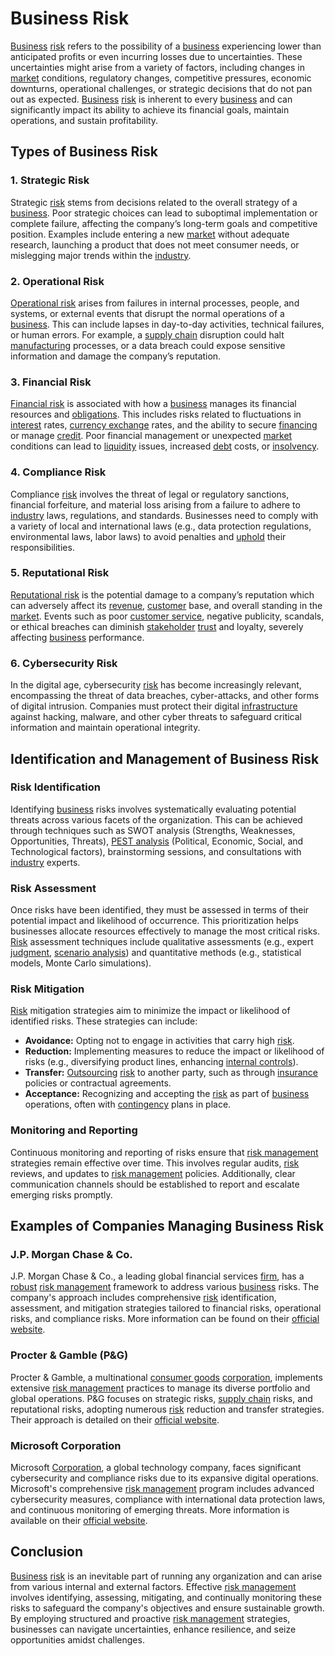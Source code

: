 # Business Risk

[Business](../b/business.md) [risk](../r/risk.md) refers to the possibility of a [business](../b/business.md) experiencing lower than anticipated profits or even incurring losses due to uncertainties. These uncertainties might arise from a variety of factors, including changes in [market](../m/market.md) conditions, regulatory changes, competitive pressures, economic downturns, operational challenges, or strategic decisions that do not pan out as expected. [Business](../b/business.md) [risk](../r/risk.md) is inherent to every [business](../b/business.md) and can significantly impact its ability to achieve its financial goals, maintain operations, and sustain profitability.

## Types of Business Risk

### 1. Strategic Risk
Strategic [risk](../r/risk.md) stems from decisions related to the overall strategy of a [business](../b/business.md). Poor strategic choices can lead to suboptimal implementation or complete failure, affecting the company’s long-term goals and competitive position. Examples include entering a new [market](../m/market.md) without adequate research, launching a product that does not meet consumer needs, or mislegging major trends within the [industry](../i/industry.md).

### 2. Operational Risk
[Operational risk](../o/operational_risk.md) arises from failures in internal processes, people, and systems, or external events that disrupt the normal operations of a [business](../b/business.md). This can include lapses in day-to-day activities, technical failures, or human errors. For example, a [supply chain](../s/supply_chain.md) disruption could halt [manufacturing](../m/manufacturing.md) processes, or a data breach could expose sensitive information and damage the company’s reputation.

### 3. Financial Risk
[Financial risk](../f/financial_risk.md) is associated with how a [business](../b/business.md) manages its financial resources and [obligations](../o/obligation.md). This includes risks related to fluctuations in [interest](../i/interest.md) rates, [currency exchange](../c/currency_exchange.md) rates, and the ability to secure [financing](../f/financing.md) or manage [credit](../c/credit.md). Poor financial management or unexpected [market](../m/market.md) conditions can lead to [liquidity](../l/liquidity.md) issues, increased [debt](../d/debt.md) costs, or [insolvency](../i/insolvency.md).

### 4. Compliance Risk
Compliance [risk](../r/risk.md) involves the threat of legal or regulatory sanctions, financial forfeiture, and material loss arising from a failure to adhere to [industry](../i/industry.md) laws, regulations, and standards. Businesses need to comply with a variety of local and international laws (e.g., data protection regulations, environmental laws, labor laws) to avoid penalties and [uphold](../u/uphold.md) their responsibilities.

### 5. Reputational Risk
[Reputational risk](../r/reputational_risk.md) is the potential damage to a company’s reputation which can adversely affect its [revenue](../r/revenue.md), [customer](../c/customer.md) base, and overall standing in the [market](../m/market.md). Events such as poor [customer service](../c/customer_service.md), negative publicity, scandals, or ethical breaches can diminish [stakeholder](../s/stakeholder.md) [trust](../t/trust.md) and loyalty, severely affecting [business](../b/business.md) performance.

### 6. Cybersecurity Risk
In the digital age, cybersecurity [risk](../r/risk.md) has become increasingly relevant, encompassing the threat of data breaches, cyber-attacks, and other forms of digital intrusion. Companies must protect their digital [infrastructure](../i/infrastructure.md) against hacking, malware, and other cyber threats to safeguard critical information and maintain operational integrity.

## Identification and Management of Business Risk

### Risk Identification
Identifying [business](../b/business.md) risks involves systematically evaluating potential threats across various facets of the organization. This can be achieved through techniques such as SWOT analysis (Strengths, Weaknesses, Opportunities, Threats), [PEST analysis](../p/pest_analysis.md) (Political, Economic, Social, and Technological factors), brainstorming sessions, and consultations with [industry](../i/industry.md) experts.

### Risk Assessment
Once risks have been identified, they must be assessed in terms of their potential impact and likelihood of occurrence. This prioritization helps businesses allocate resources effectively to manage the most critical risks. [Risk](../r/risk.md) assessment techniques include qualitative assessments (e.g., expert [judgment](../j/judgment.md), [scenario analysis](../s/scenario_analysis.md)) and quantitative methods (e.g., statistical models, Monte Carlo simulations).

### Risk Mitigation
[Risk](../r/risk.md) mitigation strategies aim to minimize the impact or likelihood of identified risks. These strategies can include:
- **Avoidance:** Opting not to engage in activities that carry high [risk](../r/risk.md).
- **Reduction:** Implementing measures to reduce the impact or likelihood of risks (e.g., diversifying product lines, enhancing [internal controls](../i/internal_controls.md)).
- **Transfer:** [Outsourcing](../o/outsourcing.md) [risk](../r/risk.md) to another party, such as through [insurance](../i/insurance.md) policies or contractual agreements.
- **Acceptance:** Recognizing and accepting the [risk](../r/risk.md) as part of [business](../b/business.md) operations, often with [contingency](../c/contingency.md) plans in place.

### Monitoring and Reporting
Continuous monitoring and reporting of risks ensure that [risk management](../r/risk_management.md) strategies remain effective over time. This involves regular audits, [risk](../r/risk.md) reviews, and updates to [risk management](../r/risk_management.md) policies. Additionally, clear communication channels should be established to report and escalate emerging risks promptly.

## Examples of Companies Managing Business Risk

### J.P. Morgan Chase & Co.
J.P. Morgan Chase & Co., a leading global financial services [firm](../f/firm.md), has a [robust](../r/robust.md) [risk management](../r/risk_management.md) framework to address various [business](../b/business.md) risks. The company's approach includes comprehensive [risk](../r/risk.md) identification, assessment, and mitigation strategies tailored to financial risks, operational risks, and compliance risks. More information can be found on their [official website](https://www.jpmorganchase.com).

### Procter & Gamble (P&G)
Procter & Gamble, a multinational [consumer goods](../c/consumer_goods.md) [corporation](../c/corporation.md), implements extensive [risk management](../r/risk_management.md) practices to manage its diverse portfolio and global operations. P&G focuses on strategic risks, [supply chain](../s/supply_chain.md) risks, and reputational risks, adopting numerous [risk](../r/risk.md) reduction and transfer strategies. Their approach is detailed on their [official website](https://us.pg.com).

### Microsoft Corporation
Microsoft [Corporation](../c/corporation.md), a global technology company, faces significant cybersecurity and compliance risks due to its expansive digital operations. Microsoft's comprehensive [risk management](../r/risk_management.md) program includes advanced cybersecurity measures, compliance with international data protection laws, and continuous monitoring of emerging threats. More information is available on their [official website](https://www.microsoft.com).

## Conclusion

[Business](../b/business.md) [risk](../r/risk.md) is an inevitable part of running any organization and can arise from various internal and external factors. Effective [risk management](../r/risk_management.md) involves identifying, assessing, mitigating, and continually monitoring these risks to safeguard the company's objectives and ensure sustainable growth. By employing structured and proactive [risk management](../r/risk_management.md) strategies, businesses can navigate uncertainties, enhance resilience, and seize opportunities amidst challenges.